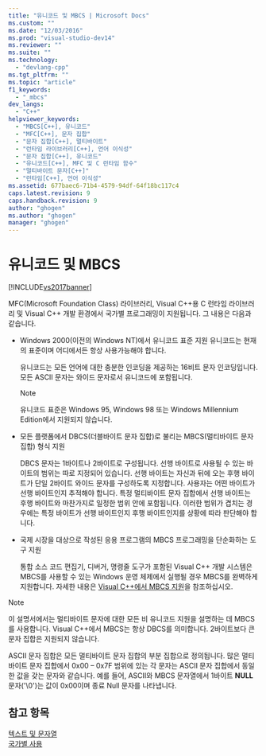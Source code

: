 ```yaml
---
title: "유니코드 및 MBCS | Microsoft Docs"
ms.custom: ""
ms.date: "12/03/2016"
ms.prod: "visual-studio-dev14"
ms.reviewer: ""
ms.suite: ""
ms.technology: 
  - "devlang-cpp"
ms.tgt_pltfrm: ""
ms.topic: "article"
f1_keywords: 
  - "_mbcs"
dev_langs: 
  - "C++"
helpviewer_keywords: 
  - "MBCS[C++], 유니코드"
  - "MFC[C++], 문자 집합"
  - "문자 집합[C++], 멀티바이트"
  - "런타임 라이브러리[C++], 언어 이식성"
  - "문자 집합[C++], 유니코드"
  - "유니코드[C++], MFC 및 C 런타임 함수"
  - "멀티바이트 문자[C++]"
  - "런타임[C++], 언어 이식성"
ms.assetid: 677baec6-71b4-4579-94df-64f18bc117c4
caps.latest.revision: 9
caps.handback.revision: 9
author: "ghogen"
ms.author: "ghogen"
manager: "ghogen"
---
```

# 유니코드 및 MBCS
[!INCLUDE[vs2017banner](../assembler/inline/includes/vs2017banner.md)]

MFC\(Microsoft Foundation Class\) 라이브러리, Visual C\+\+용 C 런타임 라이브러리 및 Visual C\+\+ 개발 환경에서 국가별 프로그래밍이 지원됩니다.  그 내용은 다음과 같습니다.  
  
-   Windows 2000\(이전의 Windows NT\)에서 유니코드 표준 지원  유니코드는 현재의 표준이며 어디에서든 항상 사용가능해야 합니다.  
  
     유니코드는 모든 언어에 대한 충분한 인코딩을 제공하는 16비트 문자 인코딩입니다.  모든 ASCII 문자는 와이드 문자로서 유니코드에 포함됩니다.  
  
    > [!NOTE]
    >  유니코드 표준은 Windows 95, Windows 98 또는 Windows Millennium Edition에서 지원되지 않습니다.  
  
-   모든 플랫폼에서 DBCS\(더블바이트 문자 집합\)로 불리는 MBCS\(멀티바이트 문자 집합\) 형식 지원  
  
     DBCS 문자는 1바이트나 2바이트로 구성됩니다.  선행 바이트로 사용될 수 있는 바이트의 범위는 따로 지정되어 있습니다.  선행 바이트는 자신과 뒤에 오는 후행 바이트가 단일 2바이트 와이드 문자를 구성하도록 지정합니다.  사용자는 어떤 바이트가 선행 바이트인지 추적해야 합니다.  특정 멀티바이트 문자 집합에서 선행 바이트는 후행 바이트와 마찬가지로 일정한 범위 안에 포함됩니다.  이러한 범위가 겹치는 경우에는 특정 바이트가 선행 바이트인지 후행 바이트인지를 상황에 따라 판단해야 합니다.  
  
-   국제 시장을 대상으로 작성된 응용 프로그램의 MBCS 프로그래밍을 단순화하는 도구 지원  
  
     통합 소스 코드 편집기, 디버거, 명령줄 도구가 포함된 Visual C\+\+ 개발 시스템은 MBCS를 사용할 수 있는 Windows 운영 체제에서 실행될 경우 MBCS를 완벽하게 지원합니다.  자세한 내용은 [Visual C\+\+에서 MBCS 지원](../text/mbcs-support-in-visual-cpp.md)을 참조하십시오.  
  
> [!NOTE]
>  이 설명서에서는 멀티바이트 문자에 대한 모든 비 유니코드 지원을 설명하는 데 MBCS를 사용합니다.  Visual C\+\+에서 MBCS는 항상 DBCS를 의미합니다.  2바이트보다 큰 문자 집합은 지원되지 않습니다.  
  
 ASCII 문자 집합은 모든 멀티바이트 문자 집합의 부분 집합으로 정의됩니다.  많은 멀티바이트 문자 집합에서 0x00 – 0x7F 범위에 있는 각 문자는 ASCII 문자 집합에서 동일한 값을 갖는 문자와 같습니다.  예를 들어, ASCII와 MBCS 문자열에서 1바이트 **NULL** 문자\('\\0'\)는 값이 0x00이며 종료 Null 문자를 나타냅니다.  
  
## 참고 항목  
 [텍스트 및 문자열](../text/text-and-strings-in-visual-cpp.md)   
 [국가별 사용](../text/international-enabling.md)